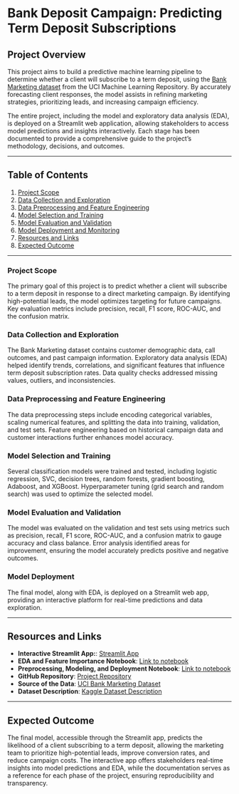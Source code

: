 # Bank Deposit Campaign: Predicting Term Deposit Subscriptions

## Project Overview
This project aims to build a predictive machine learning pipeline to determine whether a client will subscribe to a term deposit, using the [Bank Marketing dataset](https://archive.ics.uci.edu/dataset/222/bank+marketing) from the UCI Machine Learning Repository. By accurately forecasting client responses, the model assists in refining marketing strategies, prioritizing leads, and increasing campaign efficiency.

The entire project, including the model and exploratory data analysis (EDA), is deployed on a Streamlit web application, allowing stakeholders to access model predictions and insights interactively. Each stage has been documented to provide a comprehensive guide to the project’s methodology, decisions, and outcomes.

---

## Table of Contents
1. [Project Scope](#project-scope)
2. [Data Collection and Exploration](#data-collection-and-exploration)
3. [Data Preprocessing and Feature Engineering](#data-preprocessing-and-feature-engineering)
4. [Model Selection and Training](#model-selection-and-training)
5. [Model Evaluation and Validation](#model-evaluation-and-validation)
6. [Model Deployment and Monitoring](#model-deployment-and-monitoring)
7. [Resources and Links](#resources-and-links)
8. [Expected Outcome](#expected-outcome)

---

### Project Scope
The primary goal of this project is to predict whether a client will subscribe to a term deposit in response to a direct marketing campaign. By identifying high-potential leads, the model optimizes targeting for future campaigns. Key evaluation metrics include precision, recall, F1 score, ROC-AUC, and the confusion matrix.

### Data Collection and Exploration
The Bank Marketing dataset contains customer demographic data, call outcomes, and past campaign information. Exploratory data analysis (EDA) helped identify trends, correlations, and significant features that influence term deposit subscription rates. Data quality checks addressed missing values, outliers, and inconsistencies.

### Data Preprocessing and Feature Engineering
The data preprocessing steps include encoding categorical variables, scaling numerical features, and splitting the data into training, validation, and test sets. Feature engineering based on historical campaign data and customer interactions further enhances model accuracy.

### Model Selection and Training
Several classification models were trained and tested, including logistic regression, SVC, decision trees, random forests, gradient boosting, Adaboost, and XGBoost. Hyperparameter tuning (grid search and random search) was used to optimize the selected model.

### Model Evaluation and Validation
The model was evaluated on the validation and test sets using metrics such as precision, recall, F1 score, ROC-AUC, and a confusion matrix to gauge accuracy and class balance. Error analysis identified areas for improvement, ensuring the model accurately predicts positive and negative outcomes.

### Model Deployment
The final model, along with EDA, is deployed on a Streamlit web app, providing an interactive platform for real-time predictions and data exploration.

---

## Resources and Links
- **Interactive Streamlit App:**: [Streamlit App](https://bank-deposite-campain.streamlit.app/)
- **EDA and Feature Importance Notebook**: [Link to notebook](https://www.kaggle.com/code/ahmedfawzy2/eda-feature-importance)
- **Preprocessing, Modeling, and Deployment Notebook**: [Link to notebook](https://www.kaggle.com/code/ahmedfawzy2/eda-preprocessing-modeling-and-deployment)
- **GitHub Repository**: [Project Repository](https://github.com/Ahmed-Mohamed-Fawzy/bank_deposite_campain)
- **Source of the Data**: [UCI Bank Marketing Dataset](https://archive.ics.uci.edu/ml/datasets/bank+marketing)
- **Dataset Description**: [Kaggle Dataset Description](https://www.kaggle.com/datasets/volodymyrgavrysh/bank-marketing-campaigns-dataset)


---

## Expected Outcome
The final model, accessible through the Streamlit app, predicts the likelihood of a client subscribing to a term deposit, allowing the marketing team to prioritize high-potential leads, improve conversion rates, and reduce campaign costs. The interactive app offers stakeholders real-time insights into model predictions and EDA, while the documentation serves as a reference for each phase of the project, ensuring reproducibility and transparency.
